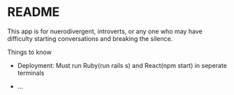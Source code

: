 # README

This app is for nuerodivergent, introverts, or any one who may have difficulty starting conversations and breaking the silence.

Things to know

* Deployment: Must run Ruby(run rails s) and React(npm start) in seperate terminals

* ...
